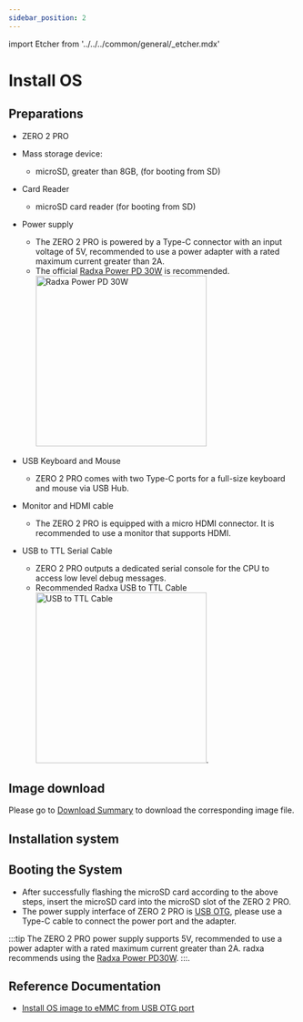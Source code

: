 ```yaml
---
sidebar_position: 2
---
```


import Etcher from '../../../common/general/\_etcher.mdx'

# Install OS

## Preparations

- ZERO 2 PRO

- Mass storage device:

  - microSD, greater than 8GB, (for booting from SD)

- Card Reader

  - microSD card reader (for booting from SD)

- Power supply

  - The ZERO 2 PRO is powered by a Type-C connector with an input voltage of 5V, recommended to use a power adapter with a rated maximum current greater than 2A.
  - The official [Radxa Power PD 30W](../accessories/pd-30w) is recommended. <img src="/img/accessories/pd-30w.webp" alt="Radxa Power PD 30W" width="300" />

- USB Keyboard and Mouse

  - ZERO 2 PRO comes with two Type-C ports for a full-size keyboard and mouse via USB Hub.

- Monitor and HDMI cable

  - The ZERO 2 PRO is equipped with a micro HDMI connector. It is recommended to use a monitor that supports HDMI.

- USB to TTL Serial Cable

  - ZERO 2 PRO outputs a dedicated serial console for the CPU to access low level debug messages.
  - Recommended Radxa USB to TTL Cable <img src="/img/accessories/usb-ttl.webp" alt="USB to TTL Cable" width="300" />.

## Image download

Please go to [Download Summary](./download) to download the corresponding image file.

## Installation system

<Etcher model="zero2pro" />

## Booting the System

- After successfully flashing the microSD card according to the above steps, insert the microSD card into the microSD slot of the ZERO 2 PRO.
- The power supply interface of ZERO 2 PRO is [USB OTG](../hardware-design/hardware-interface), please use a Type-C cable to connect the power port and the adapter.

:::tip
The ZERO 2 PRO power supply supports 5V, recommended to use a power adapter with a rated maximum current greater than 2A. radxa recommends using the [Radxa Power PD30W](../accessories/pd-30w).
:::.

## Reference Documentation

- [Install OS image to eMMC from USB OTG port](../low-level-dev/install-os-on-emmc)

